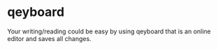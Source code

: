 # qeyboard
Your writing/reading could be easy by using qeyboard that is an online editor and saves all changes.
